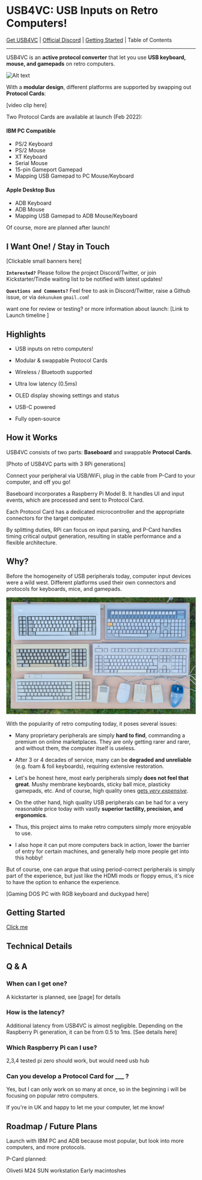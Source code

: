 # USB4VC: USB Inputs on Retro Computers!

[Get USB4VC](https://www.tindie.com/) | [Official Discord](https://discord.gg/4sJCBx5) | [Getting Started](getting_started.md) | Table of Contents

-----

USB4VC is an **active protocol converter** that let you use **USB keyboard, mouse, and gamepads** on retro computers.

![Alt text](photos/header.jpeg)

With a **modular design**, different platforms are supported by swapping out **Protocol Cards**:

[video clip here]

Two Protocol Cards are available at launch (Feb 2022):

#### IBM PC Compatible

* PS/2 Keyboard
* PS/2 Mouse
* XT Keyboard
* Serial Mouse
* 15-pin Gameport Gamepad
* Mapping USB Gamepad to PC Mouse/Keyboard

#### Apple Desktop Bus

* ADB Keyboard
* ADB Mouse
* Mapping USB Gamepad to ADB Mouse/Keyboard

Of course, more are planned after launch!

## I Want One! / Stay in Touch

[Clickable small banners here]

**`Interested?`** Please follow the project Discord/Twitter, or join Kickstarter/Tindie waiting list to be notified with latest updates!

**`Questions and Comments?`** Feel free to ask in Discord/Twitter, raise a Github issue, or via `dekunukem` `gmail.com`!

want one for review or testing? or more information about launch: [Link to Launch timeline ]

## Highlights

* USB inputs on retro computers!

* Modular & swappable Protocol Cards

* Wireless / Bluetooth supported

* Ultra low latency (0.5ms)

* OLED display showing settings and status

* USB-C powered

* Fully open-source

## How it Works

USB4VC consists of two parts: **Baseboard** and swappable **Protocol Cards**.

[Photo of USB4VC parts with 3 RPi generations]

Connect your peripheral via USB/WiFi, plug in the cable from P-Card to your computer, and off you go!

Baseboard incorporates a Raspberry Pi Model B. It handles UI and input events, which are processed and sent to Protocol Card. 

Each Protocol Card has a dedicated microcontroller and the appropriate connectors for the target computer.

By splitting duties, RPi can focus on input parsing, and P-Card handles timing critical output generation, resulting in stable performance and a flexible architecture.

## Why?

Before the homogeneity of USB peripherals today, computer input devices were a wild west. Different platforms used their own connectors and protocols for keyboards, mice, and gamepads.

![Alt text](photos/keyboards.jpeg)

With the popularity of retro computing today, it poses several issues:

* Many proprietary peripherals are simply **hard to find**, commanding a premium on online marketplaces. They are only getting rarer and rarer, and without them, the computer itself is useless.

* After 3 or 4 decades of service, many can be **degraded and unreliable** (e.g. foam & foil keyboards), requiring extensive restoration.

* Let's be honest here, most early peripherals simply **does not feel that great**. Mushy membrane keyboards, sticky ball mice, plasticky gamepads, etc. And of course, high quality ones [gets *very expensive*](https://www.ebay.com/sch/i.html?_nkw=ibm+model+f&_sacat=0&rt=nc&LH_Sold=1&LH_Complete=1).

* On the other hand, high quality USB peripherals can be had for a very reasonable price today with vastly **superior tactility, precision, and ergonomics**.

* Thus, this project aims to make retro computers simply more enjoyable to use.

* I also hope it can put more computers back in action, lower the barrier of entry for certain machines, and generally help more people get into this hobby!

But of course, one can argue that using period-correct peripherals is simply part of the experience, but just like the HDMI mods or floppy emus, it's nice to have the option to enhance the experience.

[Gaming DOS PC with RGB keyboard and duckypad here]

## Getting Started

[Click me](kit_assembly.md)

## Technical Details

## Q & A

### When can I get one?

A kickstarter is planned, see [page] for details

### How is the latency?

Additional latency from USB4VC is almost negligible. Depending on the Raspberry Pi generation, it can be from 0.5 to 1ms. [See details here]

### Which Raspberry Pi can I use?

2,3,4 tested
pi zero should work, but would need usb hub

### Can you develop a Protocol Card for ___ ?

Yes, but I can only work on so many at once, so in the beginning i will be focusing on popular retro computers. 

If you're in UK and happy to let me your computer, let me know!

## Roadmap / Future Plans

Launch with IBM PC and ADB because most popular, but look into more computers, and more protocols.

P-Card planned:

Olivetii M24
SUN workstation
Early macintoshes


